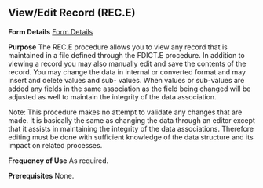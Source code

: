 ## View/Edit Record (REC.E)
<PageHeader />

**Form Details**
[Form Details](../REC-E-1/README.md)

**Purpose**
The REC.E procedure allows you to view any record that is maintained in a file
defined through the FDICT.E procedure. In addition to viewing a record you may
also manually edit and save the contents of the record. You may change the
data in internal or converted format and may insert and delete values and sub-
values. When values or sub-values are added any fields in the same association
as the field being changed will be adjusted as well to maintain the integrity
of the data association.

Note: This procedure makes no attempt to validate any changes that are made.
It is basically the same as changing the data through an editor except that it
assists in maintaining the integrity of the data associations. Therefore
editing must be done with sufficient knowledge of the data structure and its
impact on related processes.

**Frequency of Use**
As required.

**Prerequisites**
None.

<badge text= "Version 8.10.57 " vertical="middle" />

<PageFooter />
